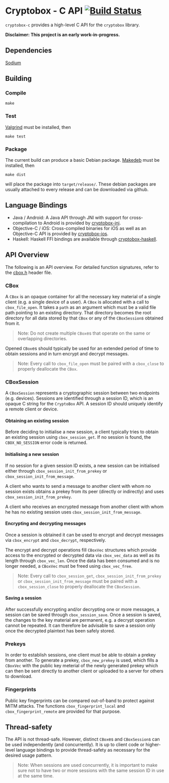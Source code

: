 # Cryptobox - C API [![Build Status](https://travis-ci.org/romanb/cryptobox.svg?branch=develop)](https://travis-ci.org/romanb/cryptobox)

`cryptobox-c` provides a high-level C API for the `cryptobox` library.

**Disclaimer: This project is an early work-in-progress.**

## Dependencies

[Sodium](https://github.com/jedisct1/libsodium)

## Building

### Compile

    make

### Test

[Valgrind](http://valgrind.org/) must be installed, then

    make test

### Package

The current build can produce a basic Debian package. [Makedeb](https://github.com/twittner/makedeb) must be installed, then

    make dist

will place the package into `target/release/`. These debian packages are usually attached to every release and can be downloaded via github.

## Language Bindings

  * Java / Android: A Java API through JNI with support for cross-compilation to Android is provided by [cryptobox-jni](https://github.com/romanb/cryptobox-jni).
  * Objective-C / iOS: Cross-compiled binaries for iOS as well as an Objective-C API is provided by [cryptobox-ios](https://github.com/romanb/cryptobox-ios).
  * Haskell: Haskell FFI bindings are available through [cryptobox-haskell](https://github.com/twittner/cryptobox-haskell).

## API Overview

The following is an API overview. For detailed function signatures, refer to the [cbox.h](cbox.h) header file.

### CBox

A `CBox` is an opaque container for all the necessary key material of a single client (e.g. a single device of a user).
A `CBox` is allocated with a call to `cbox_file_open`. It takes a `path` as an argument which must be a valid file path
pointing to an existing directory. That directory becomes the root directory for all data stored by that `CBox` or any of the `CBoxSession`s
obtained from it.

> Note: Do not create multiple `CBox`es that operate on the same or overlapping directories.

Opened `CBox`es should typically be used for an extended period of time to obtain sessions and in turn
encrypt and decrypt messages.

> Note: Every call to `cbox_file_open` must be paired with a `cbox_close` to properly deallocate the `CBox`.

### CBoxSession

A `CBoxSession` represents a cryptographic session between two endpoints (e.g. devices).
Sessions are identified through a session ID, which is an opaque C string for
the `CryptoBox` API. A session ID should uniquely identify a remote client or device.

#### Obtaining an existing session

Before deciding to initialise a new session, a client typically tries to obtain an existing session
using `cbox_session_get`. If no session is found, the `CBOX_NO_SESSION` error code is returned.

#### Initialising a new session

If no session for a given session ID exists, a new session can be initialised either through
`cbox_session_init_from_prekey` or `cbox_session_init_from_message`.

A client who wants to send a message to another client with whom no session exists obtains a prekey from its peer
(directly or indirectly) and uses `cbox_session_init_from_prekey`.

A client who receives an encrypted message from another client with whom he has no existing session
uses `cbox_session_init_from_message`.

#### Encrypting and decrypting messages

Once a session is obtained it can be used to encrypt and decrypt messages via `cbox_encrypt`
and `cbox_decrypt`, respectively.

The encrypt and decrypt operations fill `CBoxVec` structures which provide access to the encrypted or decrypted
data via `cbox_vec_data` as well as its length through `cbox_vec_len`. Once the data has been consumed and is
no longer needed, a `CBoxVec` must be freed using `cbox_vec_free`.

> Note: Every call to `cbox_session_get`, `cbox_session_init_from_prekey` or `cbox_session_init_from_message`
must be paired with a `cbox_session_close` to properly deallocate the `CBoxSession`.

#### Saving a session

After successfully encrypting and/or decrypting one or more messages, a session can be saved
through `cbox_session_save`. Once a session is saved, the changes to the key material are
permanent, e.g. a decrypt operation cannot be repeated. It can therefore be advisable to
save a session only once the decrypted plaintext has been safely stored.

### Prekeys

In order to establish sessions, one client must be able to obtain a prekey from another.
To generate a prekey, `cbox_new_prekey` is used, which fills a `CBoxVec` with the public
key meterial of the newly generated prekey which can then be sent directly to another
client or uploaded to a server for others to download.

### Fingerprints

Public key fingerprints can be compared out-of-band to protect against MITM attacks.
The functions `cbox_fingerprint_local` and `cbox_fingerprint_remote` are provided for
that purpose.

## Thread-safety

The API is not thread-safe. However, distinct `CBox`es and `CBoxSession`s can be used
independently (and concurrently). It is up to client code or higher-level language bindings
to provide thread-safety as necessary for the desired usage pattern.

> Note: When sessions are used concurrently, it is important to make sure not to have
> two or more sessions with the same session ID in use at the same time.
